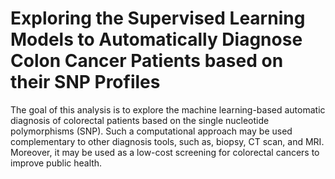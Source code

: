 # Exploring the Supervised Learning Models to Automatically Diagnose Colon Cancer Patients based on their SNP Profiles
The goal of this analysis is to explore the machine learning-based automatic diagnosis of colorectal patients based on the single nucleotide polymorphisms (SNP). Such a computational approach may be used complementary to other diagnosis tools, such as, biopsy, CT scan, and MRI. Moreover, it may be used as a low-cost screening for colorectal cancers to improve public health.